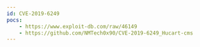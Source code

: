 ```yaml
---
id: CVE-2019-6249
pocs: 
    - https://www.exploit-db.com/raw/46149
    - https://github.com/NMTech0x90/CVE-2019-6249_Hucart-cms
---
```

